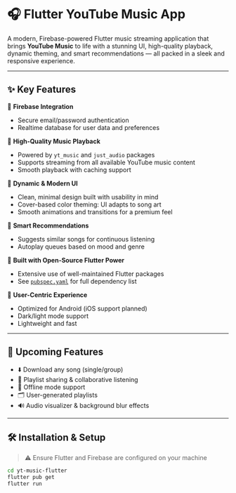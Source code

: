 # 🎧 Flutter YouTube Music App

A modern, Firebase-powered Flutter music streaming application that brings **YouTube Music** to life with a stunning UI, high-quality playback, dynamic theming, and smart recommendations — all packed in a sleek and responsive experience.

---

## ✨ Key Features

🔐 **Firebase Integration**
- Secure email/password authentication
- Realtime database for user data and preferences

🎵 **High-Quality Music Playback**
- Powered by `yt_music` and `just_audio` packages
- Supports streaming from all available YouTube music content
- Smooth playback with caching support

🎨 **Dynamic & Modern UI**
- Clean, minimal design built with usability in mind
- Cover-based color theming: UI adapts to song art
- Smooth animations and transitions for a premium feel

🧠 **Smart Recommendations**
- Suggests similar songs for continuous listening
- Autoplay queues based on mood and genre

🧰 **Built with Open-Source Flutter Power**
- Extensive use of well-maintained Flutter packages  
- See [`pubspec.yaml`](./pubspec.yaml) for full dependency list

📲 **User-Centric Experience**
- Optimized for Android (iOS support planned)
- Dark/light mode support
- Lightweight and fast

---

## 🔮 Upcoming Features

- ⬇️ Download any song (single/group)
- 🤝 Playlist sharing & collaborative listening
- 📶 Offline mode support
- 🗂️ User-generated playlists
- 🔊 Audio visualizer & background blur effects

---

## 🛠 Installation & Setup

> ⚠️ Ensure Flutter and Firebase are configured on your machine

```bash
cd yt-music-flutter
flutter pub get
flutter run
